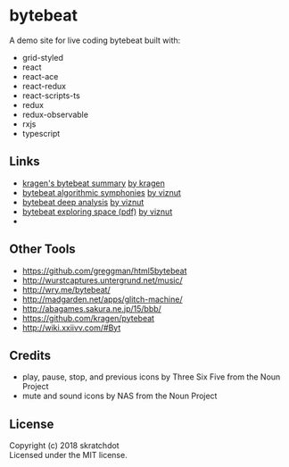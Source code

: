 # bytebeat

A demo site for live coding bytebeat built with:

* grid-styled
* react
* react-ace
* react-redux
* react-scripts-ts
* redux
* redux-observable
* rxjs
* typescript

## Links

* [kragen's bytebeat summary](http://canonical.org/~kragen/bytebeat/)
  [by kragen](http://canonical.org/~kragen/)
* [bytebeat algorithmic symphonies](http://viznut.fi/texts-en/bytebeat_algorithmic_symphonies.html)
  [by viznut](http://viznut.fi/en/)
* [bytebeat deep analysis](http://viznut.fi/texts-en/bytebeat_deep_analysis.html)
  [by viznut](http://viznut.fi/en/)
* [bytebeat exploring space (pdf)](http://viznut.fi/texts-en/bytebeat_exploring_space.pdf)
  [by viznut](http://viznut.fi/en/)
* [](https://wiki.shackspace.de/doku.php?id=project:algorithmicsoundscapes)

## Other Tools

* https://github.com/greggman/html5bytebeat
* http://wurstcaptures.untergrund.net/music/
* http://wry.me/bytebeat/
* http://madgarden.net/apps/glitch-machine/
* http://abagames.sakura.ne.jp/15/bbb/
* https://github.com/kragen/pytebeat
* http://wiki.xxiivv.com/#Byt

## Credits

* play, pause, stop, and previous icons by Three Six Five from the Noun Project
* mute and sound icons by NAS from the Noun Project

## License

Copyright (c) 2018 skratchdot  
Licensed under the MIT license.
